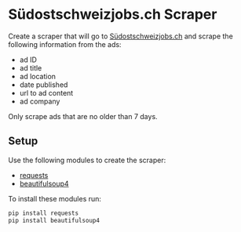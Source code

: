# Südostschweizjobs.ch Scraper

Create a scraper that will go to [Südostschweizjobs.ch](https://www.suedostschweizjobs.ch) and scrape the following information from the ads:
- ad ID
- ad title
- ad location
- date published
- url to ad content
- ad company

Only scrape ads that are no older than 7 days.

## Setup
Use the following modules to create the scraper:
- [requests](https://requests.readthedocs.io/en/latest/)
- [beautifulsoup4](https://www.crummy.com/software/BeautifulSoup/bs4/doc/)

To install these modules run:
```bash
pip install requests
pip install beautifulsoup4
```